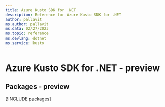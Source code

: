 ```yaml
---
title: Azure Kusto SDK for .NET
description: Reference for Azure Kusto SDK for .NET
author: pallavit
ms.author: pallavit
ms.data: 02/27/2023
ms.topic: reference
ms.devlang: dotnet
ms.service: kusto
---
```

# Azure Kusto SDK for .NET - preview
## Packages - preview
[!INCLUDE [packages](kusto-index.md)]